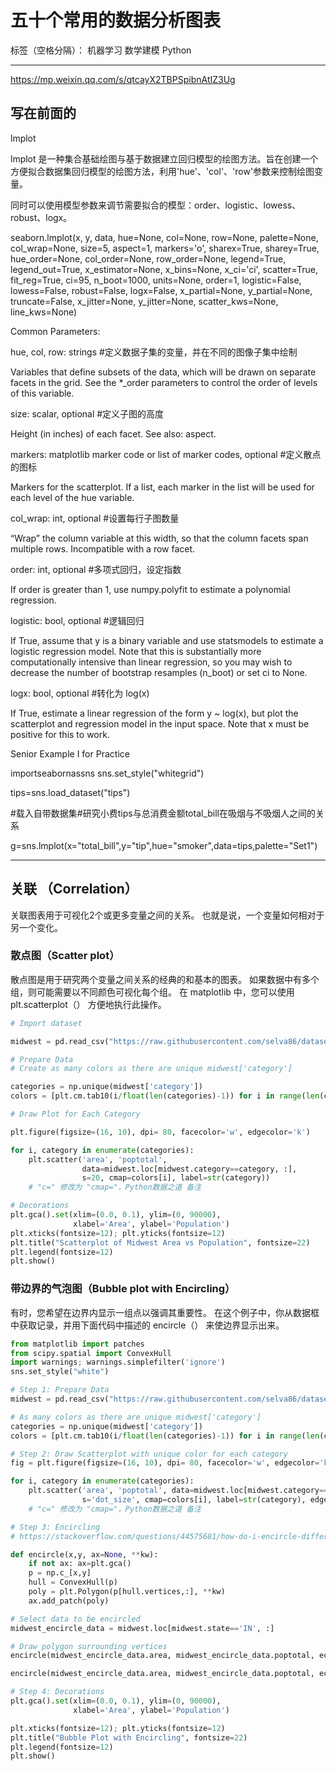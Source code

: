 # 五十个常用的数据分析图表

标签（空格分隔）： 机器学习 数学建模 Python

---

https://mp.weixin.qq.com/s/qtcayX2TBPSpibnAtIZ3Ug

## 写在前面的
lmplot

lmplot 是一种集合基础绘图与基于数据建立回归模型的绘图方法。旨在创建一个方便拟合数据集回归模型的绘图方法，利用'hue'、'col'、'row'参数来控制绘图变量。

同时可以使用模型参数来调节需要拟合的模型：order、logistic、lowess、robust、logx。

seaborn.lmplot(x, y, data, hue=None, col=None, row=None, palette=None, col_wrap=None, size=5, aspect=1, markers='o', sharex=True, sharey=True, hue_order=None, col_order=None, row_order=None, legend=True, legend_out=True, x_estimator=None, x_bins=None, x_ci='ci', scatter=True, fit_reg=True, ci=95, n_boot=1000, units=None, order=1, logistic=False, lowess=False, robust=False, logx=False, x_partial=None, y_partial=None, truncate=False, x_jitter=None, y_jitter=None, scatter_kws=None, line_kws=None)

Common Parameters:

hue, col, row: strings #定义数据子集的变量，并在不同的图像子集中绘制

Variables that define subsets of the data, which will be drawn on separate facets in the grid. See the *_order parameters to control the order of levels of this variable.

size: scalar, optional #定义子图的高度

Height (in inches) of each facet. See also: aspect.

markers: matplotlib marker code or list of marker codes, optional #定义散点的图标

Markers for the scatterplot. If a list, each marker in the list will be used for each level of the hue variable.

col_wrap: int, optional #设置每行子图数量

“Wrap” the column variable at this width, so that the column facets span multiple rows. Incompatible with a row facet.

order: int, optional #多项式回归，设定指数

If order is greater than 1, use numpy.polyfit to estimate a polynomial regression.

logistic: bool, optional #逻辑回归

If True, assume that y is a binary variable and use statsmodels to estimate a logistic regression model. Note that this is substantially more computationally intensive than linear regression, so you may wish to decrease the number of bootstrap resamples (n_boot) or set ci to None.

logx: bool, optional #转化为 log(x)

If True, estimate a linear regression of the form y ~ log(x), but plot the scatterplot and regression model in the input space. Note that x must be positive for this to work.

Senior Example Ⅰ for Practice

importseabornassns
sns.set_style("whitegrid")

tips=sns.load_dataset("tips")

#载入自带数据集#研究小费tips与总消费金额total_bill在吸烟与不吸烟人之间的关系

g=sns.lmplot(x="total_bill",y="tip",hue="smoker",data=tips,palette="Set1")

---

## 关联 （Correlation）
关联图表用于可视化2个或更多变量之间的关系。 也就是说，一个变量如何相对于另一个变化。

### 散点图（Scatter plot）
散点图是用于研究两个变量之间关系的经典的和基本的图表。 如果数据中有多个组，则可能需要以不同颜色可视化每个组。 在 matplotlib 中，您可以使用 plt.scatterplot（） 方便地执行此操作。

```python
# Import dataset

midwest = pd.read_csv("https://raw.githubusercontent.com/selva86/datasets/master/midwest_filter.csv")

# Prepare Data
# Create as many colors as there are unique midwest['category']

categories = np.unique(midwest['category'])
colors = [plt.cm.tab10(i/float(len(categories)-1)) for i in range(len(categories))]

# Draw Plot for Each Category

plt.figure(figsize=(16, 10), dpi= 80, facecolor='w', edgecolor='k')

for i, category in enumerate(categories):
    plt.scatter('area', 'poptotal',
                data=midwest.loc[midwest.category==category, :],
                s=20, cmap=colors[i], label=str(category))
    # "c=" 修改为 "cmap="，Python数据之道 备注

# Decorations
plt.gca().set(xlim=(0.0, 0.1), ylim=(0, 90000),
              xlabel='Area', ylabel='Population')
plt.xticks(fontsize=12); plt.yticks(fontsize=12)
plt.title("Scatterplot of Midwest Area vs Population", fontsize=22)
plt.legend(fontsize=12)    
plt.show()    
```

### 带边界的气泡图（Bubble plot with Encircling）
有时，您希望在边界内显示一组点以强调其重要性。 在这个例子中，你从数据框中获取记录，并用下面代码中描述的 encircle（） 来使边界显示出来。

```python
from matplotlib import patches
from scipy.spatial import ConvexHull
import warnings; warnings.simplefilter('ignore')
sns.set_style("white")

# Step 1: Prepare Data
midwest = pd.read_csv("https://raw.githubusercontent.com/selva86/datasets/master/midwest_filter.csv")

# As many colors as there are unique midwest['category']
categories = np.unique(midwest['category'])
colors = [plt.cm.tab10(i/float(len(categories)-1)) for i in range(len(categories))]

# Step 2: Draw Scatterplot with unique color for each category
fig = plt.figure(figsize=(16, 10), dpi= 80, facecolor='w', edgecolor='k')    

for i, category in enumerate(categories):
    plt.scatter('area', 'poptotal', data=midwest.loc[midwest.category==category, :],
                s='dot_size', cmap=colors[i], label=str(category), edgecolors='black', linewidths=.5)
    # "c=" 修改为 "cmap="，Python数据之道 备注

# Step 3: Encircling
# https://stackoverflow.com/questions/44575681/how-do-i-encircle-different-data-sets-in-scatter-plot

def encircle(x,y, ax=None, **kw):
    if not ax: ax=plt.gca()
    p = np.c_[x,y]
    hull = ConvexHull(p)
    poly = plt.Polygon(p[hull.vertices,:], **kw)
    ax.add_patch(poly)

# Select data to be encircled
midwest_encircle_data = midwest.loc[midwest.state=='IN', :]                         

# Draw polygon surrounding vertices    
encircle(midwest_encircle_data.area, midwest_encircle_data.poptotal, ec="k", fc="gold", alpha=0.1)

encircle(midwest_encircle_data.area, midwest_encircle_data.poptotal, ec="firebrick", fc="none", linewidth=1.5)

# Step 4: Decorations
plt.gca().set(xlim=(0.0, 0.1), ylim=(0, 90000),
              xlabel='Area', ylabel='Population')

plt.xticks(fontsize=12); plt.yticks(fontsize=12)
plt.title("Bubble Plot with Encircling", fontsize=22)
plt.legend(fontsize=12)    
plt.show()    
```
















